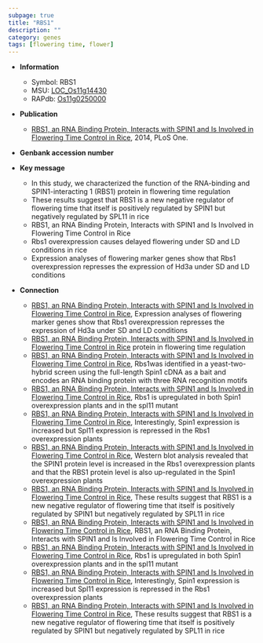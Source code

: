 ```yaml
---
subpage: true
title: "RBS1"
description: ""
category: genes
tags: [flowering time, flower]
---
```


* **Information**  
    + Symbol: RBS1  
    + MSU: [LOC_Os11g14430](http://rice.plantbiology.msu.edu/cgi-bin/ORF_infopage.cgi?orf=LOC_Os11g14430)  
    + RAPdb: [Os11g0250000](http://rapdb.dna.affrc.go.jp/viewer/gbrowse_details/irgsp1?name=Os11g0250000)  

* **Publication**  
    + [RBS1, an RNA Binding Protein, Interacts with SPIN1 and Is Involved in Flowering Time Control in Rice](http://www.ncbi.nlm.nih.gov/pubmed?term=RBS1,+an+RNA+Binding+Protein,+Interacts+with+SPIN1+and+Is+Involved+in+Flowering+Time+Control+in+Rice%5BTitle%5D), 2014, PLoS One.

* **Genbank accession number**  

* **Key message**  
    + In this study, we characterized the function of the RNA-binding and SPIN1-interacting 1 (RBS1) protein in flowering time regulation
    + These results suggest that RBS1 is a new negative regulator of flowering time that itself is positively regulated by SPIN1 but negatively regulated by SPL11 in rice
    + RBS1, an RNA Binding Protein, Interacts with SPIN1 and Is Involved in Flowering Time Control in Rice
    + Rbs1 overexpression causes delayed flowering under SD and LD conditions in rice
    + Expression analyses of flowering marker genes show that Rbs1 overexpression represses the expression of Hd3a under SD and LD conditions

* **Connection**  
    + [RBS1, an RNA Binding Protein, Interacts with SPIN1 and Is Involved in Flowering Time Control in Rice](http://www.ncbi.nlm.nih.gov/pubmed?term=RBS1,+an+RNA+Binding+Protein,+Interacts+with+SPIN1+and+Is+Involved+in+Flowering+Time+Control+in+Rice%5BTitle%5D), Expression analyses of flowering marker genes show that Rbs1 overexpression represses the expression of Hd3a under SD and LD conditions
    + [RBS1, an RNA Binding Protein, Interacts with SPIN1 and Is Involved in Flowering Time Control in Rice](RBS1) protein in flowering time regulation
    + [RBS1, an RNA Binding Protein, Interacts with SPIN1 and Is Involved in Flowering Time Control in Rice](http://www.ncbi.nlm.nih.gov/pubmed?term=RBS1,+an+RNA+Binding+Protein,+Interacts+with+SPIN1+and+Is+Involved+in+Flowering+Time+Control+in+Rice%5BTitle%5D), Rbs1was identified in a yeast-two-hybrid screen using the full-length Spin1 cDNA as a bait and encodes an RNA binding protein with three RNA recognition motifs
    + [RBS1, an RNA Binding Protein, Interacts with SPIN1 and Is Involved in Flowering Time Control in Rice](http://www.ncbi.nlm.nih.gov/pubmed?term=RBS1,+an+RNA+Binding+Protein,+Interacts+with+SPIN1+and+Is+Involved+in+Flowering+Time+Control+in+Rice%5BTitle%5D), Rbs1 is upregulated in both Spin1 overexpression plants and in the spl11 mutant
    + [RBS1, an RNA Binding Protein, Interacts with SPIN1 and Is Involved in Flowering Time Control in Rice](http://www.ncbi.nlm.nih.gov/pubmed?term=RBS1,+an+RNA+Binding+Protein,+Interacts+with+SPIN1+and+Is+Involved+in+Flowering+Time+Control+in+Rice%5BTitle%5D), Interestingly, Spin1 expression is increased but Spl11 expression is repressed in the Rbs1 overexpression plants
    + [RBS1, an RNA Binding Protein, Interacts with SPIN1 and Is Involved in Flowering Time Control in Rice](http://www.ncbi.nlm.nih.gov/pubmed?term=RBS1,+an+RNA+Binding+Protein,+Interacts+with+SPIN1+and+Is+Involved+in+Flowering+Time+Control+in+Rice%5BTitle%5D), Western blot analysis revealed that the SPIN1 protein level is increased in the Rbs1 overexpression plants and that the RBS1 protein level is also up-regulated in the Spin1 overexpression plants
    + [RBS1, an RNA Binding Protein, Interacts with SPIN1 and Is Involved in Flowering Time Control in Rice](http://www.ncbi.nlm.nih.gov/pubmed?term=RBS1,+an+RNA+Binding+Protein,+Interacts+with+SPIN1+and+Is+Involved+in+Flowering+Time+Control+in+Rice%5BTitle%5D), These results suggest that RBS1 is a new negative regulator of flowering time that itself is positively regulated by SPIN1 but negatively regulated by SPL11 in rice
    + [RBS1, an RNA Binding Protein, Interacts with SPIN1 and Is Involved in Flowering Time Control in Rice](http://www.ncbi.nlm.nih.gov/pubmed?term=RBS1,+an+RNA+Binding+Protein,+Interacts+with+SPIN1+and+Is+Involved+in+Flowering+Time+Control+in+Rice%5BTitle%5D), RBS1, an RNA Binding Protein, Interacts with SPIN1 and Is Involved in Flowering Time Control in Rice
    + [RBS1, an RNA Binding Protein, Interacts with SPIN1 and Is Involved in Flowering Time Control in Rice](http://www.ncbi.nlm.nih.gov/pubmed?term=RBS1,+an+RNA+Binding+Protein,+Interacts+with+SPIN1+and+Is+Involved+in+Flowering+Time+Control+in+Rice%5BTitle%5D), Rbs1 is upregulated in both Spin1 overexpression plants and in the spl11 mutant
    + [RBS1, an RNA Binding Protein, Interacts with SPIN1 and Is Involved in Flowering Time Control in Rice](http://www.ncbi.nlm.nih.gov/pubmed?term=RBS1,+an+RNA+Binding+Protein,+Interacts+with+SPIN1+and+Is+Involved+in+Flowering+Time+Control+in+Rice%5BTitle%5D), Interestingly, Spin1 expression is increased but Spl11 expression is repressed in the Rbs1 overexpression plants
    + [RBS1, an RNA Binding Protein, Interacts with SPIN1 and Is Involved in Flowering Time Control in Rice](http://www.ncbi.nlm.nih.gov/pubmed?term=RBS1,+an+RNA+Binding+Protein,+Interacts+with+SPIN1+and+Is+Involved+in+Flowering+Time+Control+in+Rice%5BTitle%5D), These results suggest that RBS1 is a new negative regulator of flowering time that itself is positively regulated by SPIN1 but negatively regulated by SPL11 in rice



